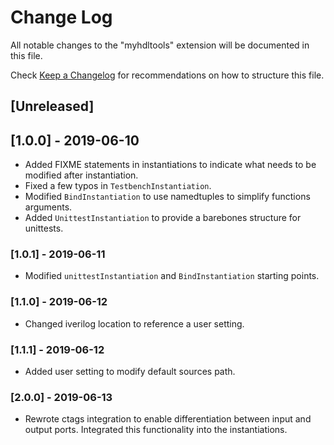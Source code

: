 # Change Log

All notable changes to the "myhdltools" extension will be documented in this file.

Check [Keep a Changelog](http://keepachangelog.com/) for recommendations on how to structure this file.

## [Unreleased]

## [1.0.0] - 2019-06-10

- Added FIXME statements in instantiations to indicate what needs to be modified after instantiation.
- Fixed a few typos in `TestbenchInstantiation`.
- Modified `BindInstantiation` to use namedtuples to simplify functions arguments.
- Added `UnittestInstantiation` to provide a barebones structure for unittests.

### [1.0.1] - 2019-06-11

- Modified `unittestInstantiation` and `BindInstantiation` starting points.

### [1.1.0] - 2019-06-12

- Changed iverilog location to reference a user setting.

### [1.1.1] - 2019-06-12

- Added user setting to modify default sources path.

### [2.0.0] - 2019-06-13

- Rewrote ctags integration to enable differentiation between input and output ports. Integrated this functionality into the instantiations.
